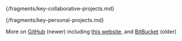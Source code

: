 {/fragments/key-collaborative-projects.md}

{/fragments/key-personal-projects.md}

More on [GitHub](https://github.com/jakobeha) (newer) including [this website](https://github.com/Jakobeha/jakobeha.github.io), and [BitBucket](https://bitbucket.org/jakobeha) (older)
